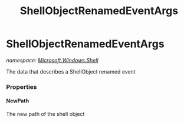﻿---
title: ShellObjectRenamedEventArgs
---

# ShellObjectRenamedEventArgs
_namespace: [Microsoft.Windows.Shell](N-Microsoft.Windows.Shell.html)_

The data that describes a ShellObject renamed event



### Properties

#### NewPath
The new path of the shell object

